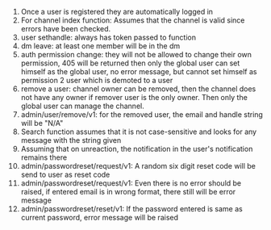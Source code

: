 1. Once a user is registered they are automatically logged in
2. For channel index function: Assumes that the channel is valid since errors have been checked.
3. user sethandle: always has token passed to function
4.  dm leave: at least one member will be in the dm
5. auth permission change: they will not be allowed to change their own permission, 405 will be returned then only the global user can set himself as the global user, no error message, but cannot set himself as permission 2 user which is demoted to a user 
6. remove a user: channel owner can be removed, then the channel does not have any owner if remover user is the only owner. Then only the global user can manage the channel.
7. admin/user/remove/v1: for the removed user, the email and handle string will be "N/A"
8. Search function assumes that it is not case-sensitive and looks for any message with the string given
9. Assuming that on unreaction, the notification in the user's notification remains there
10. admin/passwordreset/request/v1: A random six digit reset code will be send to user as reset code
11. admin/passwordreset/request/v1: Even there is no error should be raised, if entered email is in wrong format, there still will be error message
12. admin/passwordreset/reset/v1: If the password entered is same as current password, error message will be raised

